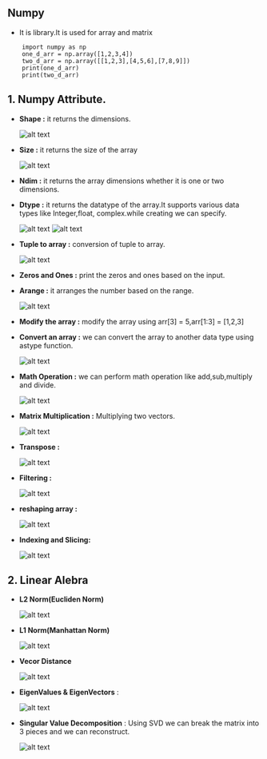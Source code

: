 ## Numpy

- It is library.It is used for array and matrix

```
    import numpy as np
    one_d_arr = np.array([1,2,3,4])
    two_d_arr = np.array([[1,2,3],[4,5,6],[7,8,9]])
    print(one_d_arr)
    print(two_d_arr)

```

## 1. Numpy Attribute.

- **Shape :** it returns the dimensions. 

    ![alt text](Images/numpy_shape.png)

- **Size :** it returns the size of the array

    ![alt text](Images/numpy_size.png)

- **Ndim :** it returns the array dimensions whether it is one or two dimensions.

- **Dtype :** it returns the datatype of the array.It supports various data types like Integer,float, complex.while creating we can specify.

    ![alt text](Images/numpy_dtype.png)
    ![alt text](Images/numpy_dtype1.png)

- **Tuple to array :** conversion of tuple to array.

    ![alt text](Images/numpy_tuple.png)

- **Zeros and Ones :** print the zeros and ones based on the input.

- **Arange :** it arranges the number based on the range.

    ![alt text](Images/numpy_Arrange.png)

- **Modify the array :** modify the array using arr[3] = 5,arr[1:3] = [1,2,3]

- **Convert an array :** we can convert the array to another data type using astype function.

    ![alt text](Images/numpy_datatypeConversion.png)

- **Math Operation :** we can perform math operation like add,sub,multiply and divide.

    ![alt text](Images/numpy_math.png)

- **Matrix Multiplication :** Multiplying two vectors.

    ![alt text](Images/numpy_matrixMult.png)

- **Transpose :**

    ![alt text](Images/numpy_transpose.png)

- **Filtering :**

    ![alt text](Images/numpy_filtering.png)

- **reshaping array :**

    ![alt text](Images/numpy_reshaping.png)

- **Indexing and Slicing:**

    ![alt text](Images/Slicing.png)

## 2. Linear Alebra

- **L2 Norm(Eucliden Norm)**

    ![alt text](Images/L2Norm.png)

- **L1 Norm(Manhattan Norm)**

    ![alt text](Images/L1Norm.png)

- **Vecor Distance**

    ![alt text](Images/numpy_Vector.png)

- **EigenValues & EigenVectors** :

    ![alt text](Images/eigenVal.png)

- **Singular Value Decomposition** : Using SVD we can break the matrix into 3 pieces and we can reconstruct.

    ![alt text](Images/numpy_svd.png)